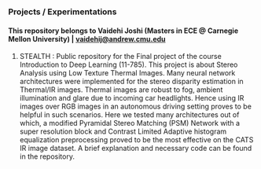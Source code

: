 ### Projects / Experimentations
#### This repository belongs to Vaidehi Joshi (Masters in ECE @ Carnegie Mellon University) | vaidehij@andrew.cmu.edu

1) STEALTH :  Public repository for the Final project of the course Introduction to Deep Learning (11-785). 
              This project is about Stereo Analysis using Low Texture Thermal Images. Many neural network architectures were implemented for the stereo disparity                 estimation in Thermal/IR images. Thermal images are robust to fog, ambient illumination and glare due to incoming car headlights. Hence using IR                     images over RGB images in an autonomous driving setting proves to be helpful in such scenarios. Here we tested many architectures out of which, a                   modified Pyramidal Stereo Matching (PSM) Network with a super resolution block and Contrast Limited Adaptive histogram equalization preprocessing                   proved to be the most effective on the CATS IR image dataset. A brief explanation and necessary code can be found in the repository.
